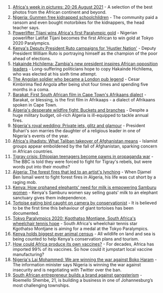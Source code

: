 1. [Africa's week in pictures: 20-26 August 2021](https://www.bbc.co.uk/news/world-africa-58342301?at_medium=RSS&at_campaign=KARANGA) - A selection of the best photos from the African continent and beyond.
2. [Nigeria: Gunmen free kidnapped schoolchildren](https://www.bbc.co.uk/news/world-africa-58351793?at_medium=RSS&at_campaign=KARANGA) - The community paid a ransom and even bought motorbikes for the kidnappers, the head teacher says.
3. [Powerlifter Tijani wins Africa's first Paralympic gold](https://www.bbc.co.uk/sport/africa/58348848?at_medium=RSS&at_campaign=KARANGA) - Nigerian powerlifter Latifat Tijani becomes the first African to win gold at Tokyo 2020 Paralympics.
4. [Kenya's Deputy President Ruto campaigns for 'Hustler Nation'](https://www.bbc.co.uk/news/world-africa-58246207?at_medium=RSS&at_campaign=KARANGA) - Deputy President William Ruto is portraying himself as the champion of the poor ahead of elections.
5. [Hakainde Hichilema: Zambia's new president inspires African opposition leaders](https://www.bbc.co.uk/news/world-africa-58270973?at_medium=RSS&at_campaign=KARANGA) - Long-suffering politicians hope to copy Hakainde Hichilema, who was elected at his sixth time attempt.
6. [The Angolan soldier who became a London pub legend](https://www.bbc.co.uk/news/uk-58266180?at_medium=RSS&at_campaign=KARANGA) - Cesar Kimbirima fled Angola after being shot four times and spending five months in a coma.
7. [Barakat: First South African film in Cape Town's Afrikaans dialect](https://www.bbc.co.uk/news/world-africa-58189393?at_medium=RSS&at_campaign=KARANGA) - Barakat, or blessing, is the first film in Afrikaaps - a dialect of Afrikaans spoken in Cape Town.
8. [Algeria's desperate wildfire fight: Buckets and branches](https://www.bbc.co.uk/news/world-africa-58269789?at_medium=RSS&at_campaign=KARANGA) - Despite a huge military budget, oil-rich Algeria is ill-equipped to tackle annual fires.
9. [Nigeria's royal wedding: Private jets, glitz and glamour](https://www.bbc.co.uk/news/world-africa-58291132?at_medium=RSS&at_campaign=KARANGA) - President Buhari's son marries the daughter of a religious leader in one of Nigeria's events of the year.
10. [Africa's jihadists: What Taliban takeover of Afghanistan means](https://www.bbc.co.uk/news/world-africa-58279439?at_medium=RSS&at_campaign=KARANGA) - Islamist groups appear emboldened by the fall of Afghanistan, sparking concern in African countries.
11. [Tigray crisis: Ethiopian teenagers become pawns in propaganda war](https://www.bbc.co.uk/news/world-africa-58189395?at_medium=RSS&at_campaign=KARANGA) - The BBC is told they were forced to fight for Tigray's rebels, but were words put into their mouths?
12. [Algeria: The forest fires that led to an artist's lynching](https://www.bbc.co.uk/news/world-africa-58260855?at_medium=RSS&at_campaign=KARANGA) - When Djamel Ben Ismail went to fight forest fires in Algeria, his life was cut short by a raging mob.
13. [Kenya: How orphaned elephants' need for milk is empowering Samburu women](https://www.bbc.co.uk/news/world-africa-58359322?at_medium=RSS&at_campaign=KARANGA) - Kenya's Samburu women say selling goats' milk to an elephant sanctuary gives them independence.
14. [Tortoise eating bird caught on camera by conservationist](https://www.bbc.co.uk/news/science-environment-58337369?at_medium=RSS&at_campaign=KARANGA) - It is believed to be the first time this behaviour of giant tortoises has been documented.
15. [Tokyo Paralympics 2020: Kgothatso Montjane, South Africa's wheelchair tennis hope](https://www.bbc.co.uk/sport/av/africa/58333522?at_medium=RSS&at_campaign=KARANGA) - South Africa's wheelchair tennis star Kgothatso Montjane is aiming for a medal at the Tokyo Paralympics.
16. [Kenya holds biggest ever animal census](https://www.bbc.co.uk/news/world-africa-58281212?at_medium=RSS&at_campaign=KARANGA) - All wildlife on land and sea is being counted to help Kenya's conservation plans and tourism.
17. [How could Africa produce its own vaccines?](https://www.bbc.co.uk/news/world-africa-58270986?at_medium=RSS&at_campaign=KARANGA) - For decades, Africa has imported 99% of its vaccines. So how could it jumpstart local vaccine manufacturing?
18. [Nigeria's Lai Mohammed: We are winning the war against Boko Haram](https://www.bbc.co.uk/news/world-africa-58270983?at_medium=RSS&at_campaign=KARANGA) - The information minister says Nigeria is winning the war against insecurity and is negotiating with Twitter over the ban.
19. [South African entrepreneur builds a brand against gangsterism](https://www.bbc.co.uk/news/world-africa-58267814?at_medium=RSS&at_campaign=KARANGA) - Roemello Shembe, 21, is building a business in one of Johannesburg’s most challenging townships.
